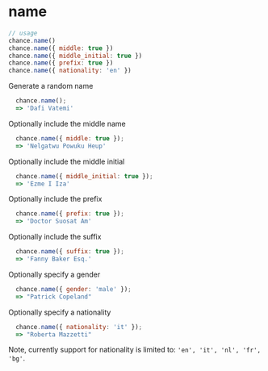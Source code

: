 # name

```js
// usage
chance.name()
chance.name({ middle: true })
chance.name({ middle_initial: true })
chance.name({ prefix: true })
chance.name({ nationality: 'en' })
```

Generate a random name

```js
  chance.name();
  => 'Dafi Vatemi'
```

Optionally include the middle name

```js
  chance.name({ middle: true });
  => 'Nelgatwu Powuku Heup'
```


Optionally include the middle initial

```js
  chance.name({ middle_initial: true });
  => 'Ezme I Iza'
```

Optionally include the prefix

```js
  chance.name({ prefix: true });
  => 'Doctor Suosat Am'
```

Optionally include the suffix

```js
  chance.name({ suffix: true });
  => 'Fanny Baker Esq.'
```

Optionally specify a gender

```js
  chance.name({ gender: 'male' });
  => "Patrick Copeland"
```

Optionally specify a nationality

```js
  chance.name({ nationality: 'it' });
  => "Roberta Mazzetti"
```

Note, currently support for nationality is limited to: `'en', 'it', 'nl', 'fr', 'bg'`.

